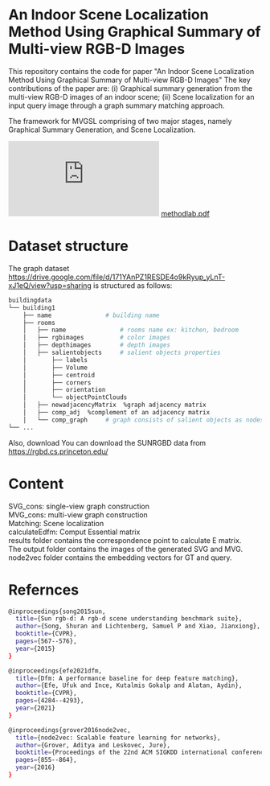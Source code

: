 # An Indoor Scene Localization Method Using Graphical Summary of Multi-view RGB-D Images
This repository contains the code for paper "An Indoor Scene Localization Method Using Graphical Summary of Multi-view RGB-D Images"
The key contributions of the paper are: 
(i) Graphical summary generation from the multi-view RGB-D images of an indoor scene; (ii) Scene localization for an input query image through a graph summary matching approach. 

The framework for MVGSL comprising of two major stages, namely Graphical Summary Generation, and Scene Localization. 

![methoddiag.pdf](https://github.com/user-attachments/files/15898118/methoddiag.pdf)
[methodlab.pdf](https://github.com/user-attachments/files/15898120/methodlab.pdf)

# Dataset structure
The graph dataset https://drive.google.com/file/d/171YAnPZ1RESDE4o9kRyup_yLnT-xJ1eQ/view?usp=sharing is structured as follows:

```bash
buildingdata
└── building1
    ├── name               # building name
    ├── rooms         
    │   ├── name               # rooms name ex: kitchen, bedroom
    │   ├── rgbimages          # color images
    │   ├── depthimages        # depth images
    │   ├── salientobjects     # salient objects properties
    │       ├── labels     
    │       ├── Volume
    │       ├── centroid
    │       ├── corners    
    │       ├── orientation  
    │       └── objectPointClouds 
    │   ├── newadjacencyMatrix  %graph adjacency matrix
    │   ├── comp_adj  %complement of an adjacency matrix
    │   └── comp_graph     # graph consists of salient objects as nodes and comp_adj
└── ...
```
Also, download 
You can download the SUNRGBD data from https://rgbd.cs.princeton.edu/
   
# Content
SVG_cons: single-view graph construction\
MVG_cons: multi-view graph construction\
Matching: Scene localization\
calculateEdfm: Comput Essential matrix\
results folder contains the correspondence point to calculate E matrix.\
The output folder contains the images of the generated SVG and MVG.\
node2vec folder contains the embedding vectors for GT and query.


# Refernces
```bash
@inproceedings{song2015sun,
  title={Sun rgb-d: A rgb-d scene understanding benchmark suite},
  author={Song, Shuran and Lichtenberg, Samuel P and Xiao, Jianxiong},
  booktitle={CVPR},
  pages={567--576},
  year={2015}
}

@inproceedings{efe2021dfm,
  title={Dfm: A performance baseline for deep feature matching},
  author={Efe, Ufuk and Ince, Kutalmis Gokalp and Alatan, Aydin},
  booktitle={CVPR},
  pages={4284--4293},
  year={2021}
}

@inproceedings{grover2016node2vec,
  title={node2vec: Scalable feature learning for networks},
  author={Grover, Aditya and Leskovec, Jure},
  booktitle={Proceedings of the 22nd ACM SIGKDD international conference on Knowledge discovery and data mining},
  pages={855--864},
  year={2016}
}
